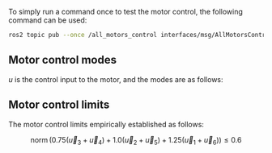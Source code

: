 


To simply run a command once to test the motor control, the following command can be used:

```bash
ros2 topic pub --once /all_motors_control interfaces/msg/AllMotorsControl "{motors_control: [{mode: 0, value: 0},{mode: 0, value: 0},{mode: 0, value: 0},{mode: 0, value: 0},{mode: 0, value: 0},{mode: 0, value: 0}]}"
```


## Motor control modes
$u$ is the control input to the motor, and the modes are as follows:

## Motor control limits
The motor control limits empirically established as follows:

$$
\operatorname{norm}\left(0.75\left(\vec{u}_3+\vec{u}_4\right)+1.0\left(\vec{u}_2+\vec{u}_5\right)+1.25\left(\vec{u}_1+\vec{u}_6\right)\right) \leq 0.6
$$
